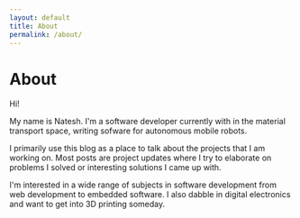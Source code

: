 ```yaml
---
layout: default
title: About
permalink: /about/
---
```


About
=====

Hi!

My name is Natesh. I'm a software developer currently with in the material transport space, writing sofware for autonomous mobile robots.

I primarily use this blog as a place to talk about the projects that I am working on. Most posts are project updates where I try to elaborate on problems I solved or interesting solutions I came up with.

I'm interested in a wide range of subjects in software development from web development to embedded software. I also dabble in digital electronics and want to get into 3D printing someday.
